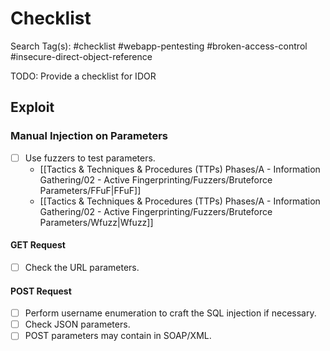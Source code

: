 # Checklist

Search Tag(s): #checklist #webapp-pentesting #broken-access-control #insecure-direct-object-reference

TODO: Provide a checklist for IDOR

## Exploit

### Manual Injection on Parameters

- [ ] Use fuzzers to test parameters.
	- [[Tactics & Techniques & Procedures (TTPs) Phases/A - Information Gathering/02 - Active Fingerprinting/Fuzzers/Bruteforce Parameters/FFuF|FFuF]]
	- [[Tactics & Techniques & Procedures (TTPs) Phases/A - Information Gathering/02 - Active Fingerprinting/Fuzzers/Bruteforce Parameters/Wfuzz|Wfuzz]]

#### GET Request

- [ ] Check the URL parameters.

#### POST Request

- [ ] Perform username enumeration to craft the SQL injection if necessary.
- [ ] Check JSON parameters.
- [ ] POST parameters may contain in SOAP/XML.